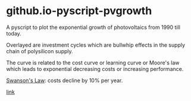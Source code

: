 # github.io-pyscript-pvgrowth

A pyscript to plot the exponential growth of photovoltaics from 1990 till today.

Overlayed are investment cycles which are bullwhip effects in the supply chain of polysilicon supply.

The curve is related to the cost curve or learning curve or Moore's law which leads to exponential decreasing costs or increasing performance.

[Swanson's Law](https://en.wikipedia.org/wiki/Swanson%27s_law): costs decline by 10% per year.

[link](https://ms914.github.io/pyscript-pvgrowth/index.html)

